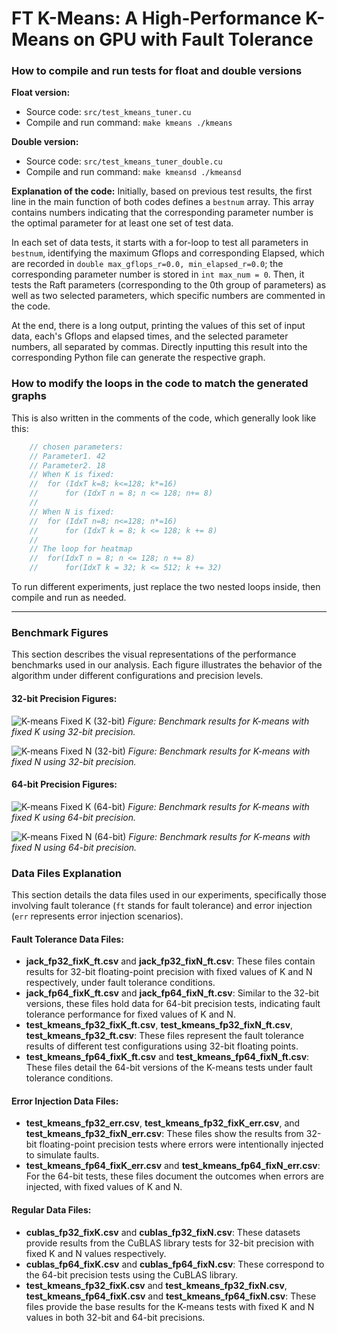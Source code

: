 # FT K-Means: A High-Performance K-Means on GPU with Fault Tolerance
### How to compile and run tests for float and double versions

**Float version:**
- Source code: `src/test_kmeans_tuner.cu`
- Compile and run command: `make kmeans ./kmeans`

**Double version:**
- Source code: `src/test_kmeans_tuner_double.cu`
- Compile and run command: `make kmeansd ./kmeansd`

**Explanation of the code:**
Initially, based on previous test results, the first line in the main function of both codes defines a `bestnum` array. This array contains numbers indicating that the corresponding parameter number is the optimal parameter for at least one set of test data.

In each set of data tests, it starts with a for-loop to test all parameters in `bestnum`, identifying the maximum Gflops and corresponding Elapsed, which are recorded in `double max_gflops_r=0.0, min_elapsed_r=0.0`; the corresponding parameter number is stored in `int max_num = 0`. Then, it tests the Raft parameters (corresponding to the 0th group of parameters) as well as two selected parameters, which specific numbers are commented in the code.

At the end, there is a long output, printing the values of this set of input data, each's Gflops and elapsed times, and the selected parameter numbers, all separated by commas. Directly inputting this result into the corresponding Python file can generate the respective graph.

### How to modify the loops in the code to match the generated graphs
This is also written in the comments of the code, which generally look like this:
```cpp
    // chosen parameters:
    // Parameter1. 42
    // Parameter2. 18
    // When K is fixed:
    //  for (IdxT k=8; k<=128; k*=16)
    //      for (IdxT n = 8; n <= 128; n+= 8)
    //
    // When N is fixed:
    //  for (IdxT n=8; n<=128; n*=16)
    //      for (IdxT k = 8; k <= 128; k += 8)
    //
    // The loop for heatmap
    //  for(IdxT n = 8; n <= 128; n += 8)
    //      for(IdxT k = 32; k <= 512; k += 32)
```
To run different experiments, just replace the two nested loops inside, then compile and run as needed.

---


### Benchmark Figures

This section describes the visual representations of the performance benchmarks used in our analysis. Each figure illustrates the behavior of the algorithm under different configurations and precision levels.

#### 32-bit Precision Figures:
![K-means Fixed K (32-bit)](figure/fig/test_kmeans_fp32_fixK.png)
*Figure: Benchmark results for K-means with fixed K using 32-bit precision.*

![K-means Fixed N (32-bit)](figure/fig/test_kmeans_fp32_fixN.png)
*Figure: Benchmark results for K-means with fixed N using 32-bit precision.*

#### 64-bit Precision Figures:
![K-means Fixed K (64-bit)](figure/fig/test_kmeans_fp64_fixK.png)
*Figure: Benchmark results for K-means with fixed K using 64-bit precision.*

![K-means Fixed N (64-bit)](figure/fig/test_kmeans_fp64_fixN.png)
*Figure: Benchmark results for K-means with fixed N using 64-bit precision.*

### Data Files Explanation

This section details the data files used in our experiments, specifically those involving fault tolerance (`ft` stands for fault tolerance) and error injection (`err` represents error injection scenarios).

#### Fault Tolerance Data Files:
- **jack_fp32_fixK_ft.csv** and **jack_fp32_fixN_ft.csv**: These files contain results for 32-bit floating-point precision with fixed values of K and N respectively, under fault tolerance conditions.
- **jack_fp64_fixK_ft.csv** and **jack_fp64_fixN_ft.csv**: Similar to the 32-bit versions, these files hold data for 64-bit precision tests, indicating fault tolerance performance for fixed values of K and N.
- **test_kmeans_fp32_fixK_ft.csv**, **test_kmeans_fp32_fixN_ft.csv**, **test_kmeans_fp32_ft.csv**: These files represent the fault tolerance results of different test configurations using 32-bit floating points.
- **test_kmeans_fp64_fixK_ft.csv** and **test_kmeans_fp64_fixN_ft.csv**: These files detail the 64-bit versions of the K-means tests under fault tolerance conditions.

#### Error Injection Data Files:
- **test_kmeans_fp32_err.csv**, **test_kmeans_fp32_fixK_err.csv**, and **test_kmeans_fp32_fixN_err.csv**: These files show the results from 32-bit floating-point precision tests where errors were intentionally injected to simulate faults.
- **test_kmeans_fp64_fixK_err.csv** and **test_kmeans_fp64_fixN_err.csv**: For the 64-bit tests, these files document the outcomes when errors are injected, with fixed values of K and N.

#### Regular Data Files:
- **cublas_fp32_fixK.csv** and **cublas_fp32_fixN.csv**: These datasets provide results from the CuBLAS library tests for 32-bit precision with fixed K and N values respectively.
- **cublas_fp64_fixK.csv** and **cublas_fp64_fixN.csv**: These correspond to the 64-bit precision tests using the CuBLAS library.
- **test_kmeans_fp32_fixK.csv** and **test_kmeans_fp32_fixN.csv**, **test_kmeans_fp64_fixK.csv** and **test_kmeans_fp64_fixN.csv**: These files provide the base results for the K-means tests with fixed K and N values in both 32-bit and 64-bit precisions.
